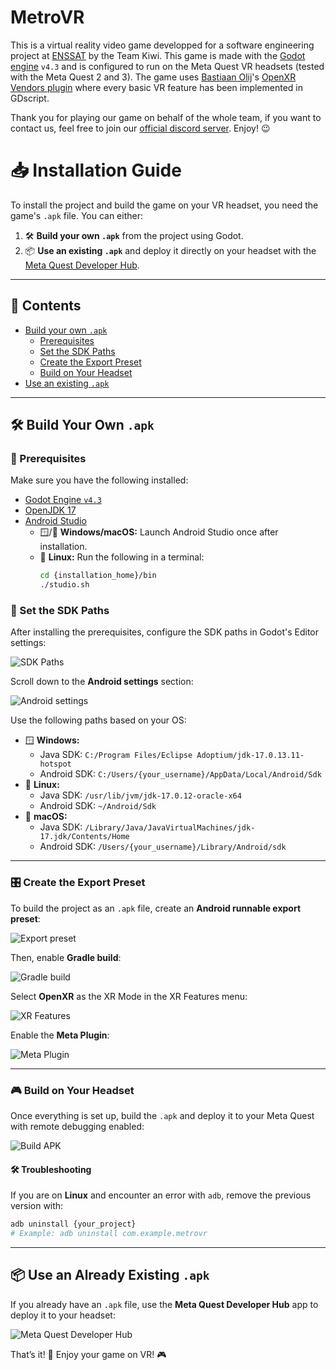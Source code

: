 # MetroVR

This is a virtual reality video game developped for a software engineering project at [ENSSAT](https://enssat.fr) by the Team Kiwi. This game is made with the [Godot engine](https://godotengine.org) ``v4.3`` and is configured to run on the Meta Quest VR headsets (tested with the Meta Quest 2 and 3). The game uses [Bastiaan Olij](https://github.com/BastiaanOlij)'s [OpenXR Vendors plugin](https://github.com/GodotVR/godot_openxr_vendors/releases) where every basic VR feature has been implemented in GDscript.  
  
Thank you for playing our game on behalf of the whole team, if you want to contact us, feel free to join our [official discord server](https://youtu.be/dQw4w9WgXcQ). Enjoy! 😉  

# 📥 Installation Guide

To install the project and build the game on your VR headset, you need the game's `.apk` file. You can either:

1. 🛠 **Build your own `.apk`** from the project using Godot.
2. 📦 **Use an existing `.apk`** and deploy it directly on your headset with the [Meta Quest Developer Hub](https://developers.meta.com/horizon/documentation/unity/ts-odh/).

---

## 📂 Contents

- [Build your own `.apk`](#-build-your-own-apk)
  - [Prerequisites](#-prerequisites)
  - [Set the SDK Paths](#-set-the-sdk-paths)
  - [Create the Export Preset](#-create-the-export-preset)
  - [Build on Your Headset](#-build-on-your-headset)
- [Use an existing `.apk`](#-use-an-already-existing-apk)

---

## 🛠 Build Your Own `.apk`

### 🔧 Prerequisites
Make sure you have the following installed:

- [Godot Engine `v4.3`](https://godotengine.org)
- [OpenJDK 17](https://www.oracle.com/java/technologies/javase/jdk17-archive-downloads.html)
- [Android Studio](https://developer.android.com/studio?hl=fr)
  - 🪟/🍎 **Windows/macOS:** Launch Android Studio once after installation.
  - 🐧 **Linux:** Run the following in a terminal:
    ```bash
    cd {installation_home}/bin
    ./studio.sh
    ```

### 🔗 Set the SDK Paths
After installing the prerequisites, configure the SDK paths in Godot's Editor settings:

![SDK Paths](https://github.com/user-attachments/assets/54e1e9d0-0920-4cb0-bb3c-b4cce86f91ac)

Scroll down to the **Android settings** section:

![Android settings](https://github.com/user-attachments/assets/9abfb0f1-d480-47d2-9792-dc02d0b3b43c)

Use the following paths based on your OS:

- 🪟 **Windows:**
  - Java SDK: `C:/Program Files/Eclipse Adoptium/jdk-17.0.13.11-hotspot`
  - Android SDK: `C:/Users/{your_username}/AppData/Local/Android/Sdk`
- 🐧 **Linux:**
  - Java SDK: `/usr/lib/jvm/jdk-17.0.12-oracle-x64`
  - Android SDK: `~/Android/Sdk`
- 🍎 **macOS:**
  - Java SDK: `/Library/Java/JavaVirtualMachines/jdk-17.jdk/Contents/Home`
  - Android SDK: `/Users/{your_username}/Library/Android/sdk`

---

### 🎛 Create the Export Preset
To build the project as an `.apk` file, create an **Android runnable export preset**:

![Export preset](https://github.com/user-attachments/assets/92f15a41-69d6-400f-8600-73f5c2050090)

Then, enable **Gradle build**:

![Gradle build](https://github.com/user-attachments/assets/0b4e0e4b-0151-4488-817d-dcc0046b9685)

Select **OpenXR** as the XR Mode in the XR Features menu:

![XR Features](https://github.com/user-attachments/assets/011b07ed-de38-482a-b0f3-b55595996e63)

Enable the **Meta Plugin**:

![Meta Plugin](https://github.com/user-attachments/assets/4cc974e6-05ce-4db7-b3fe-b879f29c578a)

---

### 🎮 Build on Your Headset
Once everything is set up, build the `.apk` and deploy it to your Meta Quest with remote debugging enabled:

![Build APK](https://github.com/user-attachments/assets/12b467f3-a9d7-434c-892f-30b1e9e8c54d)

#### 🛠 Troubleshooting
If you are on **Linux** and encounter an error with `adb`, remove the previous version with:

```bash
adb uninstall {your_project}
# Example: adb uninstall com.example.metrovr
```

---

## 📦 Use an Already Existing `.apk`

If you already have an `.apk` file, use the **Meta Quest Developer Hub** app to deploy it to your headset:

![Meta Quest Developer Hub](https://github.com/user-attachments/assets/a195d304-410e-4b30-b546-218da67ff1cf)

That’s it! 🚀 Enjoy your game on VR! 🎮
